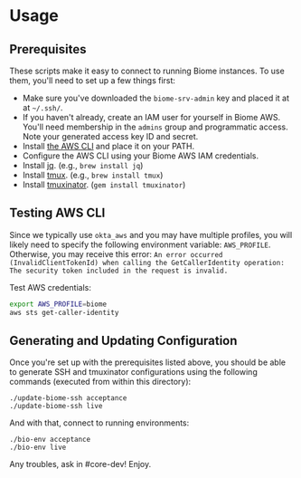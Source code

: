 # Usage

## Prerequisites

These scripts make it easy to connect to running Biome instances. To use them, you'll need to set up a few things first:

* Make sure you've downloaded the `biome-srv-admin` key and placed it at at `~/.ssh/`.
* If you haven't already, create an IAM user for yourself in Biome AWS. You'll need membership in the `admins` group and programmatic access. Note your generated access key ID and secret.
* Install [the AWS CLI](https://docs.aws.amazon.com/cli/latest/userguide/cli-install-macos.html) and place it on your PATH.
* Configure the AWS CLI using your Biome AWS IAM credentials.
* Install [jq](https://stedolan.github.io/jq/). (e.g., `brew install jq`)
* Install [tmux](https://github.com/tmux/tmux/wiki). (e.g., `brew install tmux`)
* Install [tmuxinator](https://github.com/tmuxinator/tmuxinator). (`gem install tmuxinator`)

## Testing AWS CLI

Since we typically use `okta_aws` and you may have multiple profiles, you will likely need to specify the following environment variable: `AWS_PROFILE`.
Otherwise, you may receive this error: `An error occurred (InvalidClientTokenId) when calling the GetCallerIdentity operation: The security token included in the request is invalid.`

Test AWS credentials:

```bash
export AWS_PROFILE=biome
aws sts get-caller-identity
```

## Generating and Updating Configuration

Once you're set up with the prerequisites listed above, you should be able to generate SSH and tmuxinator configurations using the following commands (executed from within this directory):

```shell
./update-biome-ssh acceptance
./update-biome-ssh live
```

And with that, connect to running environments:

```shell
./bio-env acceptance
./bio-env live
```

Any troubles, ask in #core-dev! Enjoy.
